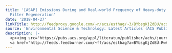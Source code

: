 ```yaml
---
title: '[ASAP] Emissions During and Real-world Frequency of Heavy-duty Diesel Particulate
  Filter Regeneration'
date: '2018-04-27'
linkTitle: http://feedproxy.google.com/~r/acs/esthag/~3/BYbsgKjZdBU/acs.est.7b05633
source: 'Environmental Science & Technology: Latest Articles (ACS Publications)'
description: |-
  <p><img src="https://pubs.acs.org/appl/literatum/publisher/achs/journals/content/esthag/0/esthag.ahead-of-print/acs.est.7b05633/20180427/images/medium/es-2017-05633d_0006.gif" alt="TOC Graphic"/></p><div><cite>Environmental Science & Technology</cite></div><div>DOI: 10.1021/acs.est.7b05633</div><div class="feedflare">
  <a href="http://feeds.feedburner.com/~ff/acs/esthag?a=BYbsgKjZdBU:RwA9TwL8ID8:yIl2AUoC8zA"><img src="http://feeds.feedburner.com/~ff/acs/esthag?d=yIl2AUoC8zA" border="0"></img></a>
---
```

